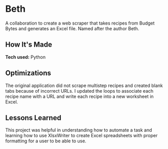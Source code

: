 # Beth
A collaboration to create a web scraper that takes recipes from Budget Bytes and generates an Excel file. Named after the author Beth.

## How It's Made
**Tech used:** Python

## Optimizations
The original application did not scrape multistep recipes and created blank tabs because of incorrect URLs. I updated the loops to associate each recipe name with a URL and write each recipe into a new worksheet in Excel.

## Lessons Learned
This project was helpful in understanding how to automate a task and learning how to use XlsxWriter to create Excel spreadsheets with proper formatting for a user to be able to use.
